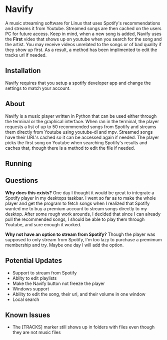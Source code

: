 # Navify
A music streaming software for Linux that uses Spotify's recommendations and streams it from Youtube. Streamed songs are then cached on the users PC for future access. Keep in mind, when a new song is added, Navify uses the **First** video that shows up on youtube when you search for the song and the artist. You may receive videos unrelated to the songs or of bad quality if they show up first. As a result, a method has been implimented to edit the tracks url if needed.

Installation
------------
Navify requires that you setup a spotify developer app and change the settings to match your account. 

About
-----
Navify is a music player written in Python that can be used either through the terminal or the graphical interface. When ran in the terminal, the player requests a list of up to 50 recommended songs from Spotify and streams them directly from Youtube using youtube-dl and mpv. Streamed songs have their URL's cached so it can be accessed again if needed. The player picks the first song on Youtube when searching Spotify's results and caches that, though there is a method to edit the file if needed.  

Running
-------



Questions
-----
**Why does this exists?**
One day I thought it would be great to integrate a Spotify player in my desktops taskbar. I went so far as to make the whole player and get the program to fetch songs when I realized that Spotify wanted me to buy a premium account to stream songs directly to my desktop. After some rough work arounds, I decided that since I can already pull the recommended songs, I should be able to play them through Youtube, and sure enough it worked.

**Why not have an option to stream from Spotify?**
Though the player was supposed to only stream from Spotify, I'm too lazy to purchase a premimum membership and try. Maybe one day I will add the option. 

Potential Updates
-----------------
- Support to stream from Spotify
- Ablity to edit playlists
- Make the Navify button not freeze the player
- Windows support
- Ability to edit the song, their url, and their volume in one window
- Local search

Known Issues
------------
- The [TRACKS] marker still shows up in folders with files even though they are not music files

